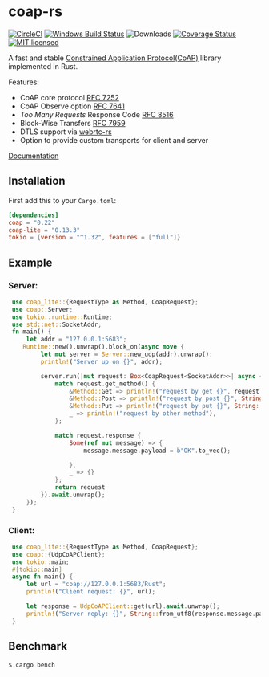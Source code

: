 # coap-rs

[![CircleCI](https://circleci.com/gh/Covertness/coap-rs.svg?style=svg)](https://circleci.com/gh/Covertness/coap-rs)
[![Windows Build Status](https://ci.appveyor.com/api/projects/status/ic36jdu4xy6doc59?svg=true)](https://ci.appveyor.com/project/Covertness/coap-rs)
![Downloads](https://img.shields.io/crates/d/coap.svg?style=flat)
[![Coverage Status](https://coveralls.io/repos/github/Covertness/coap-rs/badge.svg?branch=master)](https://coveralls.io/github/Covertness/coap-rs?branch=master)
[![MIT licensed](https://img.shields.io/badge/license-MIT-blue.svg)](./LICENSE)

A fast and stable [Constrained Application Protocol(CoAP)](https://tools.ietf.org/html/rfc7252) library implemented in Rust.

Features:
- CoAP core protocol [RFC 7252](https://tools.ietf.org/rfc/rfc7252.txt)
- CoAP Observe option [RFC 7641](https://tools.ietf.org/rfc/rfc7641.txt)
- *Too Many Requests* Response Code [RFC 8516](https://tools.ietf.org/html/rfc8516)
- Block-Wise Transfers [RFC 7959](https://tools.ietf.org/html/rfc7959)
- DTLS support via [webrtc-rs](https://github.com/webrtc-rs/webrtc)
- Option to provide custom transports for client and server

[Documentation](https://docs.rs/coap/)

## Installation

First add this to your `Cargo.toml`:

```toml
[dependencies]
coap = "0.22"
coap-lite = "0.13.3"
tokio = {version = "^1.32", features = ["full"]}
```

## Example

### Server:
```rust
 use coap_lite::{RequestType as Method, CoapRequest};
 use coap::Server;
 use tokio::runtime::Runtime;
 use std::net::SocketAddr;
 fn main() {
     let addr = "127.0.0.1:5683";
 	Runtime::new().unwrap().block_on(async move {
         let mut server = Server::new_udp(addr).unwrap();
         println!("Server up on {}", addr);

         server.run(|mut request: Box<CoapRequest<SocketAddr>>| async {
             match request.get_method() {
                 &Method::Get => println!("request by get {}", request.get_path()),
                 &Method::Post => println!("request by post {}", String::from_utf8(request.message.payload.clone()).unwrap()),
                 &Method::Put => println!("request by put {}", String::from_utf8(request.message.payload.clone()).unwrap()),
                 _ => println!("request by other method"),
             };

             match request.response {
                 Some(ref mut message) => {
                     message.message.payload = b"OK".to_vec();

                 },
                 _ => {}
             };
             return request
         }).await.unwrap();
     });
 }
```

### Client:
```rust
 use coap_lite::{RequestType as Method, CoapRequest};
 use coap::{UdpCoAPClient};
 use tokio::main;
 #[tokio::main]
 async fn main() {
     let url = "coap://127.0.0.1:5683/Rust";
     println!("Client request: {}", url);

     let response = UdpCoAPClient::get(url).await.unwrap();
     println!("Server reply: {}", String::from_utf8(response.message.payload).unwrap());
 }
```

## Benchmark
```bash
$ cargo bench
```
